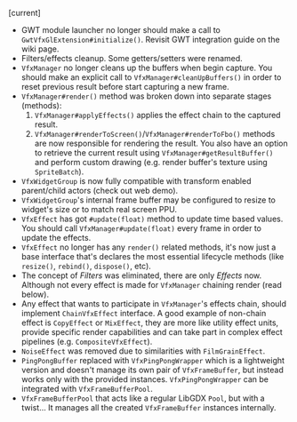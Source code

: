 [current]
- GWT module launcher no longer should make a call to `GwtVfxGlExtension#initialize()`. Revisit GWT integration guide on the wiki page.
- Filters/effects cleanup. Some getters/setters were renamed.
- `VfxManager` no longer cleans up the buffers when begin capture. You should make an explicit call to `VfxManager#cleanUpBuffers()` in order to reset previous result before start capturing a new frame.
- `VfxManager#render()` method was broken down into separate stages (methods):
    1. `VfxManager#applyEffects()` applies the effect chain to the captured result.
    2. `VfxManager#renderToScreen()`/`VfxManager#renderToFbo()` methods are now responsible for rendering the result. You also have an option to retrieve the current result using `VfxManager#getResultBuffer()` and perform custom drawing (e.g. render buffer's texture using `SpriteBatch`).
- `VfxWidgetGroup` is now fully compatible with transform enabled parent/child actors (check out web demo).
- `VfxWidgetGroup`'s internal frame buffer may be configured to resize to widget's size or to match real screen PPU.
- `VfxEffect` has got `#update(float)` method to update time based values. You should call `VfxManager#update(float)` every frame in order to update the effects.
- `VfxEffect` no longer has any `render()` related methods, it's now just a base interface that's declares the most essential lifecycle methods (like `resize()`, `rebind()`, `dispose()`, etc).
- The concept of _Filters_ was eliminated, there are only _Effects_ now. Although not every effect is made for `VfxManager` chaining render (read below).
- Any effect that wants to participate in `VfxManager`'s effects chain, should implement `ChainVfxEffect` interface. A good example of non-chain effect is `CopyEffect` or `MixEffect`, they are more like utility effect units, provide specific render capabilities and can take part in complex effect pipelines (e.g. `CompositeVfxEffect`).   
- `NoiseEffect` was removed due to similarities with `FilmGrainEffect`.
- `PingPongBuffer` replaced with `VfxPingPongWrapper` which is a lightweight version and doesn't manage its own pair of `VfxFrameBuffer`, but instead works only with the provided instances.
`VfxPingPongWrapper` can be integrated with `VfxFrameBufferPool`.
- `VfxFrameBufferPool` that acts like a regular LibGDX `Pool`, but with a twist... It manages all the created `VfxFrameBuffer` instances internally.  